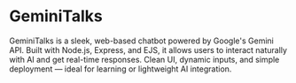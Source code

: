 # GeminiTalks
GeminiTalks is a sleek, web-based chatbot powered by Google's Gemini API. Built with Node.js, Express, and EJS, it allows users to interact naturally with AI and get real-time responses. Clean UI, dynamic inputs, and simple deployment — ideal for learning or lightweight AI integration.
